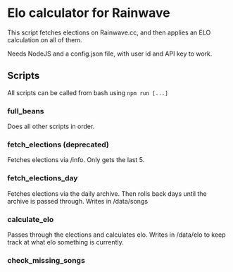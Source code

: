 # Elo calculator for Rainwave

This script fetches elections on Rainwave.cc, and then applies an ELO calculation on all of them.

Needs NodeJS and a config.json file, with user id and API key to work.

## Scripts

All scripts can be called from bash using `npm run [...]`

### full_beans

Does all other scripts in order.

### fetch_elections (deprecated)

Fetches elections via /info. Only gets the last 5.

### fetch_elections_day

Fetches elections via the daily archive. Then rolls back days until the archive is passed through. Writes in /data/songs

### calculate_elo

Passes through the elections and calculates elo. Writes in /data/elo to keep track at what elo something is currently.

### check_missing_songs